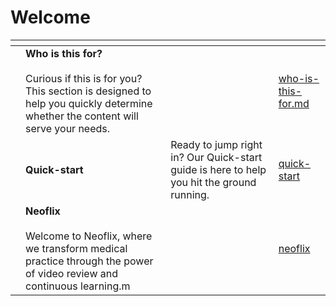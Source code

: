 # Welcome



<table data-view="cards"><thead><tr><th></th><th></th><th></th><th data-hidden data-card-target data-type="content-ref"></th></tr></thead><tbody><tr><td></td><td><strong>Who is this for?</strong><br><br>Curious if this is for you? This section is designed to help you quickly determine whether the content will serve your needs.</td><td></td><td><a href="welcome/who-is-this-for.md">who-is-this-for.md</a></td></tr><tr><td></td><td><strong>Quick-start</strong><br></td><td>Ready to jump right in? Our Quick-start guide is here to help you hit the ground running.</td><td><a href="welcome/quick-start/">quick-start</a></td></tr><tr><td></td><td><strong>Neoflix</strong><br><br>Welcome to Neoflix, where we transform medical practice through the power of video review and continuous learning.m</td><td></td><td><a href="welcome/neoflix/">neoflix</a></td></tr></tbody></table>
